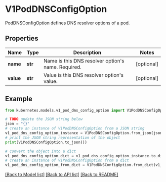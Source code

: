 # V1PodDNSConfigOption

PodDNSConfigOption defines DNS resolver options of a pod.

## Properties

Name | Type | Description | Notes
------------ | ------------- | ------------- | -------------
**name** | **str** | Name is this DNS resolver option&#39;s name. Required. | [optional] 
**value** | **str** | Value is this DNS resolver option&#39;s value. | [optional] 

## Example

```python
from kubernetes.models.v1_pod_dns_config_option import V1PodDNSConfigOption

# TODO update the JSON string below
json = "{}"
# create an instance of V1PodDNSConfigOption from a JSON string
v1_pod_dns_config_option_instance = V1PodDNSConfigOption.from_json(json)
# print the JSON string representation of the object
print(V1PodDNSConfigOption.to_json())

# convert the object into a dict
v1_pod_dns_config_option_dict = v1_pod_dns_config_option_instance.to_dict()
# create an instance of V1PodDNSConfigOption from a dict
v1_pod_dns_config_option_from_dict = V1PodDNSConfigOption.from_dict(v1_pod_dns_config_option_dict)
```
[[Back to Model list]](../README.md#documentation-for-models) [[Back to API list]](../README.md#documentation-for-api-endpoints) [[Back to README]](../README.md)


